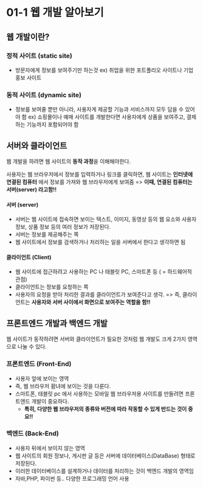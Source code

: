 01-1 웹 개발 알아보기
===

## 웹 개발이란?

### 정적 사이트 (static site)
- 방문자에게 정보를 보여주기만 하는것
    ex) 취업을 위한 포트폴리오 사이트나 기업 홍보 사이트

### 동적 사이트 (dynamic site)
- 정보를 보여줄 뿐만 아니라, 사용자게 제공할 기능과 서비스까지 모두 담을 수 있어야 함
    ex) 쇼핑몰이나 예매 사이트를 개발한다면 사용자에게 상품을 보여주고, 결제하는 기능까지 포함되어야 함

## 서버와 클라이언트
웹 개발을 하려면 웹 사이트의 **동작 과정**을 이해해야한다.

사용자는 웹 브라우저에서 정보를 입력하거나 링크를 클릭하면, 웹 사이트는 **인터넷에 연결된 컴퓨터** 에서 정보를 가져와 웹 브라우저에게 보여줌 => **이때, 연결된 컴퓨터는 서버(server) 라고함!!**

#### 서버 (server)
- 서버는 웹 사이트에 접속하면 보이는 텍스트, 이미지, 동영상 등의 웹 요소와 사용자 정보, 상품 정보 등의 여러 정보가 저장된다.
- 서버는 정보를 제공해주는 쪽
- 웹 사이트에서 정보를 검색하거나 처리하는 일을 서버에서 한다고 생각하면 됨
#### 클라이언트 (Client)
- 웹 사이트에 접근하려고 사용하는 PC 나 태블릿 PC, 스마트폰 등 ( = 하드웨어적 관점)
- 클라이언트는 정보를 요청하는 쪽
- 사용자의 요청을 받아 처리한 결과를 클라이언트가 보여준다고 생각. => 즉, 클라이언트는 **사용자와 서버 사이에서 화면으로 보여주는 역할을 함!!**

## 프론트엔드 개발과 백엔드 개발
웹 사이트가 동작하려면 서버와 클라이언트가 필요한 것처럼 웹 개발도 크게 2가지 영역으로 나눌 수 있다.

### 프론트엔드 (Front-End)
- 사용자 앞에 보이는 영역 
- 즉, 웹 브라우저 홤녀에 보이는 것을 다룬다. 
- 스마트폰, 태블릿 pc 에서 사용하는 모바일 웹 브라우저용 사이트를 만들려면 프론트엔드 개발이 중요하다.
    - **특히, 다양한 웹 브라우저의 종류와 버전에 따라 작동할 수 있게 반드는 것이 중요!!**

### 백엔드 (Back-End)
- 사용자 뒤에서 보이지 않는 영역
- 웹 사이트의 회원 정보나, 게시판 글 등은 서버에 데이터베이스(DataBase) 형태로 저장된다.
- 이러한 데이터베이스를 설계하거나 데이터를 처리하는 것이 백엔드 개발의 영역임
- 자바,PHP, 파이썬 등.. 다양한 프로그래밍 언어 사용

